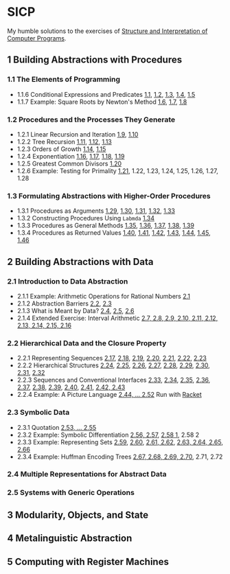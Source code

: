 # SICP

My humble solutions to the exercises of [Structure and Interpretation of Computer Programs](https://mitpress.mit.edu/sicp/).

## 1 Building Abstractions with Procedures

### 1.1 The Elements of Programming

- 1.1.6 Conditional Expressions and Predicates [1.1](1-1/1-01.scm), [1.2](1-1/1-02.scm), [1.3](1-1/1-03.scm), [1.4](1-1/1-04.scm), [1.5](1-1/1-05.scm)
- 1.1.7 Example: Square Roots by Newton's Method [1.6](1-1/1-06.scm), [1.7](1-1/1-07.scm), [1.8](1-1/1-08.scm)

### 1.2 Procedures and the Processes They Generate

- 1.2.1 Linear Recursion and Iteration [1.9](1-2/1-09.scm), [1.10](1-2/1-10.scm)
- 1.2.2 Tree Recursion [1.11](1-2/1-11.scm), [1.12](1-2/1-12.scm), [1.13](1-2/1-13.scm)
- 1.2.3 Orders of Growth [1.14](1-2/1-14.scm), [1.15](1-2/1-15.scm)
- 1.2.4 Exponentiation [1.16](1-2/1-16.scm), [1.17](1-2/1-17.scm), [1.18](1-2/1-18.scm), [1.19](1-2/1-19.scm)
- 1.2.5 Greatest Common Divisors [1.20](1-2/1-20.scm)
- 1.2.6 Example: Testing for Primality [1.21](1-2/1-21.scm), 1.22, 1.23, 1.24, 1.25, 1.26, 1.27, 1.28

### 1.3 Formulating Abstractions with Higher-Order Procedures

- 1.3.1 Procedures as Arguments [1.29](1-3/1-29.scm), [1.30](1-3/1-30.scm), [1.31](1-3/1-31.scm), [1.32](1-3/1-32.scm), [1.33](1-3/1-33.scm)
- 1.3.2 Constructing Procedures Using `Labmda` [1.34](1-3/1-34.scm)
- 1.3.3 Procedures as General Methods [1.35](1-3/1-35.scm), [1.36](1-3/1-36.scm), [1.37](1-3/1-37.scm), [1.38](1-3/1-38.scm), [1.39](1-3/1-39.scm)
- 1.3.4 Procedures as Returned Values [1.40](1-3/1-40.scm), [1.41](1-3/1-41.scm), [1.42](1-3/1-42.scm), [1.43](1-3/1-43.scm), [1.44](1-3/1-44.scm), [1.45](1-3/1-45.scm), [1.46](1-3/1-46.scm)

## 2 Building Abstractions with Data

### 2.1 Introduction to Data Abstraction

- 2.1.1 Example: Arithmetic Operations for Rational Numbers [2.1](2-1/2-01.scm)
- 2.1.2 Abstraction Barriers [2.2](2-1/2-02.scm), [2.3](2-1/2-03.scm)
- 2.1.3 What is Meant by Data? [2.4](2-1/2-04.scm), [2.5](2-1/2-05.scm), [2.6](2-1/2-06.scm)
- 2.1.4 Extended Exercise: Interval Arithmetic [2.7, 2.8, 2.9, 2.10, 2.11, 2.12, 2.13, 2.14, 2.15, 2.16](2-1/2-07_16.scm)

### 2.2 Hierarchical Data and the Closure Property

- 2.2.1 Representing Sequences [2.17](2-2/2-17.scm), [2.18](2-2/2-18.scm), [2.19](2-2/2-19.scm), [2.20](2-2/2-20.scm), [2.21](2-2/2-21.scm), [2.22](2-2/2-22.scm), [2.23](2-2/2-23.scm)
- 2.2.2 Hierarchical Structures [2.24](2-2/2-24.scm), [2.25](2-2/2-25.scm), [2.26](2-2/2-26.scm), [2.27](2-2/2-27.scm), [2.28](2-2/2-28.scm), [2.29](2-2/2-29.scm), [2.30](2-2/2-30.scm), [2.31](2-2/2-31.scm), [2.32](2-2/2-32.scm)
- 2.2.3 Sequences and Conventional Interfaces [2.33](2-2/2-33.scm), [2.34](2-2/2-34.scm), [2.35](2-2/2-35.scm), [2.36](2-2/2-36.scm), [2.37](2-2/2-37.scm), [2.38](2-2/2-38.scm), [2.39](2-2/2-39.scm), [2.40](2-2/2-40.scm), [2.41](2-2/2-41.scm), [2.42, 2.43](2-2/2-42_43.scm)
- 2.2.4 Example: A Picture Language [2.44, ... 2.52](2-2/2-44_52.rkt) Run with [Racket](https://racket-lang.org/)

### 2.3 Symbolic Data

- 2.3.1 Quotation [2.53, ... 2.55](2-3/2-53_55.scm)
- 2.3.2 Example: Symbolic Differentiation [2.56, 2.57](2-3/2-56_57.scm), [2.58 1](2-3/2-58-1.scm), 2.58 2
- 2.3.3 Example: Representing Sets [2.59](2-3/2-59.scm), [2.60](2-3/2-60.scm), [2.61, 2.62](2-3/2-61_62.scm), [2.63, 2.64, 2.65](2-3/2-63_65.scm), [2.66](2-3/2-66.scm)
- 2.3.4 Example: Huffman Encoding Trees [2.67, 2.68, 2.69, 2.70](2-3/2-67_70.scm), 2.71, 2.72

### 2.4 Multiple Representations for Abstract Data

### 2.5 Systems with Generic Operations

## 3 Modularity, Objects, and State

## 4 Metalinguistic Abstraction

## 5 Computing with Register Machines
